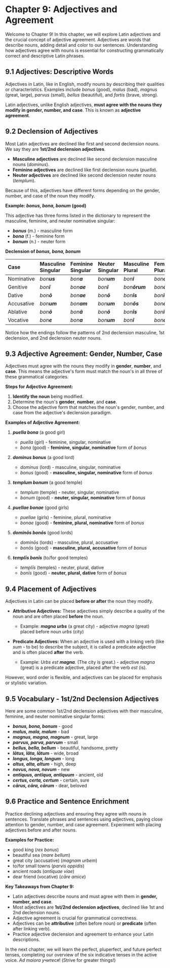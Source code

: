 # Chapter 9: Adjectives and Agreement

Welcome to Chapter 9! In this chapter, we will explore Latin adjectives and the crucial concept of adjective agreement. Adjectives are words that describe nouns, adding detail and color to our sentences. Understanding how adjectives agree with nouns is essential for constructing grammatically correct and descriptive Latin phrases.

## 9.1 Adjectives: Descriptive Words

Adjectives in Latin, like in English, modify nouns by describing their qualities or characteristics. Examples include *bonus* (good), *malus* (bad), *magnus* (great, large), *parvus* (small), *bellus* (beautiful), and *fortis* (brave, strong).

Latin adjectives, unlike English adjectives, **must agree with the nouns they modify in gender, number, and case**. This is known as **adjective agreement**.

## 9.2 Declension of Adjectives

Most Latin adjectives are declined like first and second declension nouns. We say they are **1st/2nd declension adjectives**.

*   **Masculine adjectives** are declined like second declension masculine nouns (*dominus*).
*   **Feminine adjectives** are declined like first declension nouns (*puella*).
*   **Neuter adjectives** are declined like second declension neuter nouns (*templum*).

Because of this, adjectives have different forms depending on the gender, number, and case of the noun they modify.

**Example: *bonus, bona, bonum* (good)**

This adjective has three forms listed in the dictionary to represent the masculine, feminine, and neuter nominative singular:

*   ***bonus*** (m.) - masculine form
*   ***bona*** (f.) - feminine form
*   ***bonum*** (n.) - neuter form

**Declension of *bonus, bona, bonum***

| Case        | Masculine Singular | Feminine Singular | Neuter Singular | Masculine Plural | Feminine Plural | Neuter Plural |
| :---------- | :----------------- | :---------------- | :-------------- | :--------------- | :-------------- | :------------ |
| Nominative  | *bon**us***        | *bon**a***         | *bon**um***       | *bon**ī***        | *bon**ae***       | *bon**a***      |
| Genitive    | *bon**ī***         | *bon**ae***        | *bon**ī***        | *bon**ōrum***     | *bon**ārum***    | *bon**ōrum***   |
| Dative      | *bon**ō***         | *bon**ae***        | *bon**ō***        | *bon**īs***       | *bon**īs***      | *bon**īs***     |
| Accusative  | *bon**um***        | *bon**am***        | *bon**um***       | *bon**ōs***       | *bon**ās***      | *bon**a***      |
| Ablative    | *bon**ō***         | *bon**ā***         | *bon**ō***        | *bon**īs***       | *bon**īs***      | *bon**īs***     |
| Vocative    | *bon**e***         | *bon**a***         | *bon**um***       | *bon**ī***        | *bon**ae***       | *bon**a***      |

Notice how the endings follow the patterns of 2nd declension masculine, 1st declension, and 2nd declension neuter nouns.

## 9.3 Adjective Agreement: Gender, Number, Case

Adjectives must agree with the nouns they modify in **gender**, **number**, and **case**. This means the adjective's form must match the noun's in all three of these grammatical categories.

**Steps for Adjective Agreement:**

1.  **Identify the noun** being modified.
2.  Determine the noun's **gender**, **number**, and **case**.
3.  Choose the adjective form that matches the noun's gender, number, and case from the adjective's declension paradigm.

**Examples of Adjective Agreement:**

1.  ***puella  bona*** (a good girl)
    *   *puella* (girl) - feminine, singular, nominative
    *   *bona* (good) - **feminine, singular, nominative** form of *bonus*

2.  ***dominus  bonus*** (a good lord)
    *   *dominus* (lord) - masculine, singular, nominative
    *   *bonus* (good) - **masculine, singular, nominative** form of *bonus*

3.  ***templum  bonum*** (a good temple)
    *   *templum* (temple) - neuter, singular, nominative
    *   *bonum* (good) - **neuter, singular, nominative** form of *bonus*

4.  ***puellae  bonae*** (good girls)
    *   *puellae* (girls) - feminine, plural, nominative
    *   *bonae* (good) - **feminine, plural, nominative** form of *bonus*

5.  ***dominōs  bonōs*** (good lords)
    *   *dominōs* (lords) - masculine, plural, accusative
    *   *bonōs* (good) - **masculine, plural, accusative** form of *bonus*

6.  ***templīs  bonīs*** (to/for good temples)
    *   *templīs* (temples) - neuter, plural, dative
    *   *bonīs* (good) - **neuter, plural, dative** form of *bonus*

## 9.4 Placement of Adjectives

Adjectives in Latin can be placed **before or after** the noun they modify.

*   **Attributive Adjectives:** These adjectives simply describe a quality of the noun and are often placed **before** the noun.
    *   Example: ***magna  urbs*** (a great city) - adjective *magna* (great) placed before noun *urbs* (city)

*   **Predicate Adjectives:** When an adjective is used with a linking verb (like *sum* - to be) to describe the subject, it is called a predicate adjective and is often placed **after** the verb.
    *   Example: *Urbs  est  ***magna***.* (The city is great.) - adjective *magna* (great) is a predicate adjective, placed after the verb *est* (is).

However, word order is flexible, and adjectives can be placed for emphasis or stylistic variation.

## 9.5 Vocabulary - 1st/2nd Declension Adjectives

Here are some common 1st/2nd declension adjectives with their masculine, feminine, and neuter nominative singular forms:

*   ***bonus, bona, bonum*** - good
*   ***malus, mala, malum*** - bad
*   ***magnus, magna, magnum*** - great, large
*   ***parvus, parva, parvum*** - small
*   ***bellus, bella, bellum*** - beautiful, handsome, pretty
*   ***lātus, lāta, lātum*** - wide, broad
*   ***longus, longa, longum*** - long
*   ***altus, alta, altum*** - high, deep
*   ***novus, nova, novum*** - new
*   ***antīquus, antīqua, antīquum*** - ancient, old
*   ***certus, certa, certum*** - certain, sure
*   ***cārus, cāra, cārum*** - dear, beloved

## 9.6 Practice and Sentence Enrichment

Practice declining adjectives and ensuring they agree with nouns in sentences. Translate phrases and sentences using adjectives, paying close attention to gender, number, and case agreement. Experiment with placing adjectives before and after nouns.

**Examples for Practice:**

*   good king (*rex bonus*)
*   beautiful sea (*mare bellum*)
*   great city (accusative) (*magnam urbem*)
*   to/for small towns (*parvis oppidis*)
*   ancient roads (*antīquae viae*)
*   dear friend (vocative) (*cāre amice*)

**Key Takeaways from Chapter 9:**

*   Latin adjectives describe nouns and must agree with them in **gender, number, and case**.
*   Most adjectives are **1st/2nd declension adjectives**, declined like 1st and 2nd declension nouns.
*   Adjective agreement is crucial for grammatical correctness.
*   Adjectives can be **attributive** (often before noun) or **predicate** (often after linking verb).
*   Practice adjective declension and agreement to enhance your Latin descriptions.

In the next chapter, we will learn the perfect, pluperfect, and future perfect tenses, completing our overview of the six indicative tenses in the active voice. *Ad maiora учитеся*! (Strive for greater things!)
